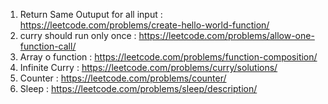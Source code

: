 1) Return Same Outuput for all input : https://leetcode.com/problems/create-hello-world-function/
2) curry should run only once :  https://leetcode.com/problems/allow-one-function-call/
3) Array o function : https://leetcode.com/problems/function-composition/
4) Infinite Curry : https://leetcode.com/problems/curry/solutions/
5) Counter : https://leetcode.com/problems/counter/
6) Sleep : https://leetcode.com/problems/sleep/description/